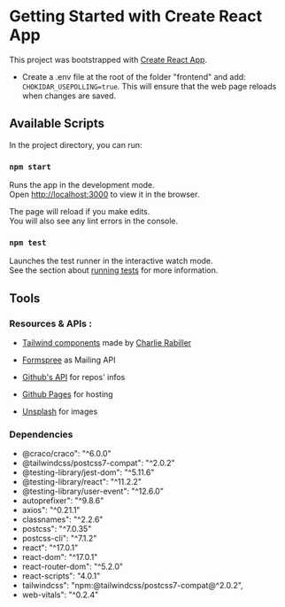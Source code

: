 # Getting Started with Create React App

This project was bootstrapped with [Create React App](https://github.com/facebook/create-react-app).

- Create a .env file at the root of the folder "frontend" and add: `CHOKIDAR_USEPOLLING=true`. This will ensure that the web page reloads when changes are saved.

## Available Scripts

In the project directory, you can run:

### `npm start`

Runs the app in the development mode.\
Open [http://localhost:3000](http://localhost:3000) to view it in the browser.

The page will reload if you make edits.\
You will also see any lint errors in the console.

### `npm test`

Launches the test runner in the interactive watch mode.\
See the section about [running tests](https://facebook.github.io/create-react-app/docs/running-tests) for more information.

## Tools

### Resources & APIs :

- [Tailwind components](https://www.tailwind-kit.com/started) made by [Charlie Rabiller](https://www.linkedin.com/in/crabiller/)

- [Formspree](https://formspree.io/) as Mailing API

- [Github's API](https://docs.github.com/en/free-pro-team@latest/rest) for repos' infos

- [Github Pages](https://pages.github.com/) for hosting

- [Unsplash](https://unsplash.com/) for images

### Dependencies

- @craco/craco": "^6.0.0"
- @tailwindcss/postcss7-compat": "^2.0.2"
- @testing-library/jest-dom": "^5.11.6"
- @testing-library/react": "^11.2.2"
- @testing-library/user-event": "^12.6.0"
- autoprefixer": "^9.8.6"
- axios": "^0.21.1"
- classnames": "^2.2.6"
- postcss": "^7.0.35"
- postcss-cli": "^7.1.2"
- react": "^17.0.1"
- react-dom": "^17.0.1"
- react-router-dom": "^5.2.0"
- react-scripts": "4.0.1"
- tailwindcss": "npm:@tailwindcss/postcss7-compat@^2.0.2",
- web-vitals": "^0.2.4"